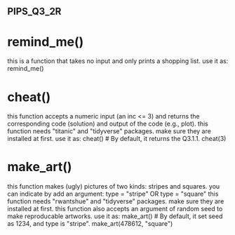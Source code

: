 ## PIPS_Q3_2R
# remind_me()
this is a function that takes no input and only prints a shopping list.
use it as:
remind_me()

# cheat()
this function accepts a numeric input (an inc <= 3) and returns the corresponding code (solution) and output of the code (e.g., plot).
this function needs "titanic" and "tidyverse" packages. make sure they are installed at first.
use it as:
cheat()  # By default, it returns the Q3.1.1.
cheat(3)

# make_art()
this function makes (ugly) pictures of two kinds: stripes and squares. you can indicate by add an argument: type = "stripe" OR type = "square"
this function needs "rwantshue" and "tidyverse" packages. make sure they are installed at first.
this function also accepts an argument of random seed to make reproducable artworks.
use it as:
make_art()  # By default, it set seed as 1234, and type is "stripe".
make_art(478612, "square")

